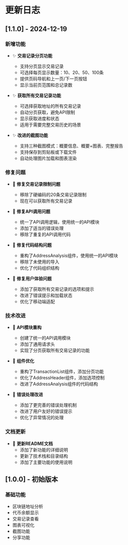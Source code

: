 # 更新日志

## [1.1.0] - 2024-12-19

### 新增功能
- ✨ **交易记录分页功能**
  - 支持分页显示交易记录
  - 可选择每页显示数量：10、20、50、100条
  - 提供页码导航和上一页/下一页按钮
  - 显示当前页范围和总记录数

- ✨ **获取所有交易记录功能**
  - 可选择获取地址的所有交易记录
  - 自动分页获取，避免API限制
  - 显示获取进度和状态
  - 适用于需要完整交易历史的场景

- ✨ **改进的截图功能**
  - 支持三种截图模式：概要信息、概要+图表、完整报告
  - 支持保存到剪贴板或下载文件
  - 自动处理图片加载和图表渲染

### 修复问题
- 🐛 **修复交易记录限制问题**
  - 移除了硬编码的20条交易记录限制
  - 现在可以获取所有交易记录

- 🐛 **修复API调用问题**
  - 统一了API调用逻辑，使用统一的API模块
  - 添加了适当的错误处理
  - 移除了重复的API调用代码

- 🐛 **修复代码结构问题**
  - 重构了AddressAnalysis组件，使用统一的API模块
  - 移除了未使用的导入
  - 优化了代码组织结构

- 🐛 **修复用户体验问题**
  - 添加了获取所有交易记录的选项和提示
  - 改进了错误提示和加载状态
  - 优化了移动端适配

### 技术改进
- 🔧 **API模块重构**
  - 创建了统一的API调用模块
  - 添加了通用请求头
  - 实现了分页获取所有交易记录的功能

- 🔧 **组件优化**
  - 重构了TransactionList组件，添加分页功能
  - 优化了AddressHeader组件，添加选项控制
  - 改进了AddressAnalysis组件的代码结构

- 🔧 **错误处理改进**
  - 添加了更完善的错误处理机制
  - 改进了用户友好的错误提示
  - 优化了异常情况的处理

### 文档更新
- 📝 **更新README文档**
  - 添加了新功能的详细说明
  - 更新了技术栈和目录结构
  - 添加了主要功能的使用说明

## [1.0.0] - 初始版本

### 基础功能
- 区块链地址分析
- 代币余额显示
- 交易记录查看
- 图表可视化
- 截图功能
- 分享功能 